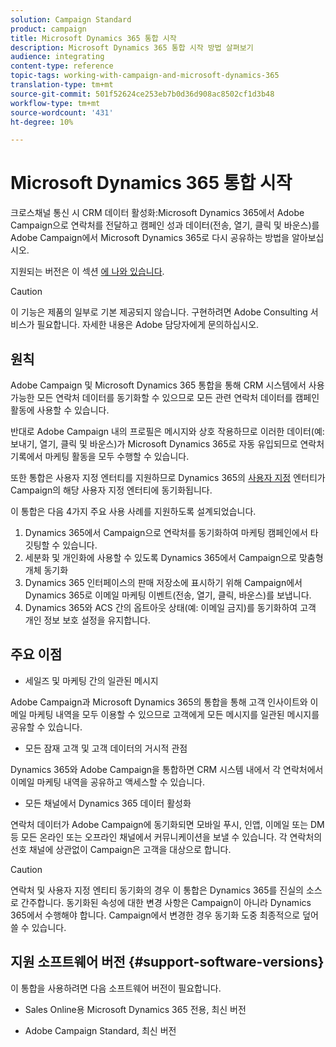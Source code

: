 ```yaml
---
solution: Campaign Standard
product: campaign
title: Microsoft Dynamics 365 통합 시작
description: Microsoft Dynamics 365 통합 시작 방법 살펴보기
audience: integrating
content-type: reference
topic-tags: working-with-campaign-and-microsoft-dynamics-365
translation-type: tm+mt
source-git-commit: 501f52624ce253eb7b0d36d908ac8502cf1d3b48
workflow-type: tm+mt
source-wordcount: '431'
ht-degree: 10%

---
```



# Microsoft Dynamics 365 통합 시작

크로스채널 통신 시 CRM 데이터 활성화:Microsoft Dynamics 365에서 Adobe Campaign으로 연락처를 전달하고 캠페인 성과 데이터(전송, 열기, 클릭 및 바운스)를 Adobe Campaign에서 Microsoft Dynamics 365로 다시 공유하는 방법을 알아보십시오.

지원되는 버전은 이 섹션 [에 나와 있습니다](#support-software-versions).

>[!CAUTION]
>
>이 기능은 제품의 일부로 기본 제공되지 않습니다. 구현하려면 Adobe Consulting 서비스가 필요합니다. 자세한 내용은 Adobe 담당자에게 문의하십시오.

## 원칙

Adobe Campaign 및 Microsoft Dynamics 365 통합을 통해 CRM 시스템에서 사용 가능한 모든 연락처 데이터를 동기화할 수 있으므로 모든 관련 연락처 데이터를 캠페인 활동에 사용할 수 있습니다.

반대로 Adobe Campaign 내의 프로필은 메시지와 상호 작용하므로 이러한 데이터(예:보내기, 열기, 클릭 및 바운스)가 Microsoft Dynamics 365로 자동 유입되므로 연락처 기록에서 마케팅 활동을 모두 수행할 수 있습니다.

또한 통합은 사용자 지정 엔터티를 지원하므로 Dynamics 365의 [사용자 지정](../../integrating/using/map-campaign-custom-resources-and-dynamics-365-custom-entities.md) 엔터티가 Campaign의 해당 사용자 지정 엔터티에 동기화됩니다.

이 통합은 다음 4가지 주요 사용 사례를 지원하도록 설계되었습니다.

1. Dynamics 365에서 Campaign으로 연락처를 동기화하여 마케팅 캠페인에서 타깃팅할 수 있습니다.
1. 세분화 및 개인화에 사용할 수 있도록 Dynamics 365에서 Campaign으로 맞춤형 개체 동기화
1. Dynamics 365 인터페이스의 판매 저장소에 표시하기 위해 Campaign에서 Dynamics 365로 이메일 마케팅 이벤트(전송, 열기, 클릭, 바운스)를 보냅니다.
1. Dynamics 365와 ACS 간의 옵트아웃 상태(예: 이메일 금지)를 동기화하여 고객 개인 정보 보호 설정을 유지합니다.

## 주요 이점

* 세일즈 및 마케팅 간의 일관된 메시지

Adobe Campaign과 Microsoft Dynamics 365의 통합을 통해 고객 인사이트와 이메일 마케팅 내역을 모두 이용할 수 있으므로 고객에게 모든 메시지를 일관된 메시지를 공유할 수 있습니다.

* 모든 잠재 고객 및 고객 데이터의 거시적 관점

Dynamics 365와 Adobe Campaign을 통합하면 CRM 시스템 내에서 각 연락처에서 이메일 마케팅 내역을 공유하고 액세스할 수 있습니다.

* 모든 채널에서 Dynamics 365 데이터 활성화

연락처 데이터가 Adobe Campaign에 동기화되면 모바일 푸시, 인앱, 이메일 또는 DM 등 모든 온라인 또는 오프라인 채널에서 커뮤니케이션을 보낼 수 있습니다. 각 연락처의 선호 채널에 상관없이 Campaign은 고객을 대상으로 합니다.

>[!CAUTION]
>
>연락처 및 사용자 지정 엔티티 동기화의 경우 이 통합은 Dynamics 365를 진실의 소스로 간주합니다.  동기화된 속성에 대한 변경 사항은 Campaign이 아니라 Dynamics 365에서 수행해야 합니다.  Campaign에서 변경한 경우 동기화 도중 최종적으로 덮어쓸 수 있습니다.

## 지원 소프트웨어 버전 {#support-software-versions}

이 통합을 사용하려면 다음 소프트웨어 버전이 필요합니다.

* Sales Online용 Microsoft Dynamics 365 전용, 최신 버전

* Adobe Campaign Standard, 최신 버전
